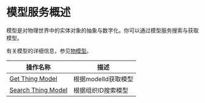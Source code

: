 # 模型服务概述

模型是对物理世界中的实体对象的抽象与数字化。你可以通过模型服务搜索与获取模型。

有关模型的详细信息，参见[物模型](/docs/device-connection/zh_CN/latest/howto/model/model_overview.html)。

| 操作名称     | 描述                |
|--------------|---------------------|
| [Get Thing Model](getmodel)    | 根据modelId获取模型 |
| [Search Thing Model](searchmodel) | 根据组织ID搜索模型  |
